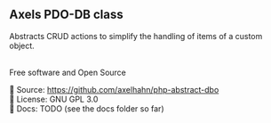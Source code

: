 <html>
<div class="hero">
  <h2>Axels PDO-DB class</h2>
  Abstracts CRUD actions to simplify the handling of items of a custom object.<br>
</div>
</html>

<br>

Free software and Open Source

📄 Source: <https://github.com/axelhahn/php-abstract-dbo>\
📜 License: GNU GPL 3.0 \
📖 Docs: TODO (see the docs folder so far)

